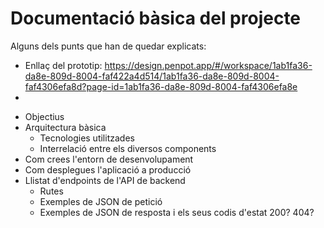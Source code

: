 # Documentació bàsica del projecte
Alguns dels punts que han de quedar explicats:

- Enllaç del prototip: https://design.penpot.app/#/workspace/1ab1fa36-da8e-809d-8004-faf422a4d514/1ab1fa36-da8e-809d-8004-faf4306efa8d?page-id=1ab1fa36-da8e-809d-8004-faf4306efa8e 
- 


 * Objectius
 * Arquitectura bàsica
   * Tecnologies utilitzades
   * Interrelació entre els diversos components
 * Com crees l'entorn de desenvolupament
 * Com desplegues l'aplicació a producció
 * Llistat d'endpoints de l'API de backend
    * Rutes
   * Exemples de JSON de petició
   * Exemples de JSON de resposta i els seus codis d'estat 200? 404?

